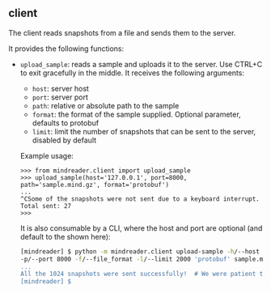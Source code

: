 ## client
The client reads snapshots from a file and sends them to the server. 

It provides the following functions:
* `upload_sample`: reads a sample and uploads it to the server. Use CTRL+C to exit gracefully in the middle. It receives the following arguments:
    * `host`: server host
    * `port`: server port
    * `path`: relative or absolute path to the sample
    * `format`: the format of the sample supplied. Optional parameter, defaults to protobuf
    * `limit`: limit the number of snapshots that can be sent to the server, disabled by default

    Example usage:    
    ```pycon
    >>> from mindreader.client import upload_sample
    >>> upload_sample(host='127.0.0.1', port=8000, path='sample.mind.gz', format='protobuf')
    ...
    ^CSome of the snapshots were not sent due to a keyboard interrupt. Total sent: 27
    >>>
    ```
  
    It is also consumable by a CLI, where the host and port are optional (and default to the shown here):
    ```sh
    [mindreader] $ python -m mindreader.client upload-sample -h/--host '127.0.0.1' \
    -p/--port 8000 -f/--file_format -l/--limit 2000 'protobuf' sample.mind.gz'
    ...
    All the 1024 snapshots were sent successfully!  # We were patient this time
    [mindreader] $ 
    ```